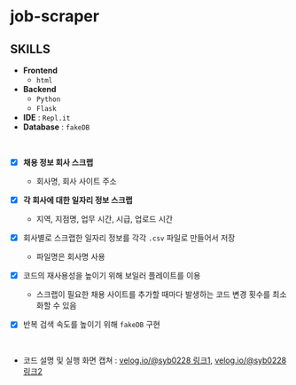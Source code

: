 # job-scraper

## SKILLS
- **Frontend**
    - `html`
- **Backend**
    - `Python`
    - `Flask`
- **IDE** : `Repl.it`
- **Database** : `fakeDB`

<br>

- [x] **채용 정보 회사 스크랩** 
  - 회사명, 회사 사이트 주소
  
- [x] **각 회사에 대한 일자리 정보 스크랩** 
  - 지역, 지점명, 업무 시간, 시급, 업로드 시간
  
- [x] 회사별로 스크랩한 일자리 정보를 각각 `.csv` 파일로 만들어서 저장 
  - 파일명은 회사명 사용
  
- [x] 코드의 재사용성을 높이기 위해 보일러 플레이트를 이용
  - 스크랩이 필요한 채용 사이트를 추가할 때마다 발생하는 코드 변경 횟수를 최소화할 수 있음
  
- [x] 반복 검색 속도를 높이기 위해 `fakeDB` 구현

<br>

- 코드 설명 및 실행 화면 캡쳐 : [velog.io/@syb0228 링크1](https://velog.io/@syb0228/Building-A-Job-Scrapper), [velog.io/@syb0228 링크2](https://velog.io/@syb0228/Python-Flask-Job-Scrapper#mainpy)
